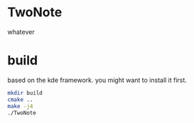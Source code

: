# TwoNote
whatever
# build
based on the kde framework. you might want to install it first. 
``` bash
mkdir build
cmake ..
make -j4
./TwoNote
```
